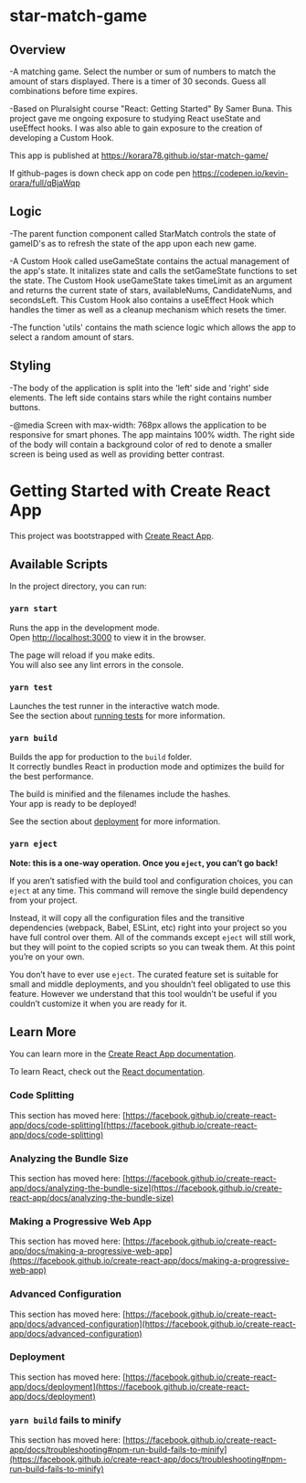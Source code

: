 # star-match-game

## Overview

-A matching game. Select the number or sum of numbers to match the amount of stars displayed. There is a timer of 30 seconds. Guess all combinations before time expires.

-Based on Pluralsight course "React: Getting Started" By Samer Buna. This project gave me ongoing exposure to studying React useState and useEffect hooks. I was also able to gain exposure to the creation of developing a Custom Hook. 

This app is published at https://korara78.github.io/star-match-game/

If github-pages is down check app on code pen https://codepen.io/kevin-orara/full/qBjaWqp

## Logic

-The parent function component called StarMatch controls the state of gameID's as to refresh the state of the app upon each new game.

-A Custom Hook called useGameState contains the actual management of the app's state. It initalizes state and calls the setGameState functions to set the state. The Custom Hook useGameState takes timeLimit as an argument and returns the current state of stars, availableNums, CandidateNums, and secondsLeft. This Custom Hook also contains a useEffect Hook which handles the timer as well as a cleanup mechanism which resets the timer.   

-The function 'utils' contains the math science logic which allows the app to select a random amount of stars.

## Styling

-The body of the application is split into the 'left' side and 'right' side elements. The left side contains stars while the right contains number buttons. 

-@media Screen with max-width: 768px allows the application to be responsive for smart phones. The app maintains 100% width. The right side of the body will contain a background color of red to denote a smaller screen is being used as well as providing better contrast. 


# Getting Started with Create React App

This project was bootstrapped with [Create React App](https://github.com/facebook/create-react-app).

## Available Scripts

In the project directory, you can run:

### `yarn start`

Runs the app in the development mode.\
Open [http://localhost:3000](http://localhost:3000) to view it in the browser.

The page will reload if you make edits.\
You will also see any lint errors in the console.

### `yarn test`

Launches the test runner in the interactive watch mode.\
See the section about [running tests](https://facebook.github.io/create-react-app/docs/running-tests) for more information.

### `yarn build`

Builds the app for production to the `build` folder.\
It correctly bundles React in production mode and optimizes the build for the best performance.

The build is minified and the filenames include the hashes.\
Your app is ready to be deployed!

See the section about [deployment](https://facebook.github.io/create-react-app/docs/deployment) for more information.

### `yarn eject`

**Note: this is a one-way operation. Once you `eject`, you can’t go back!**

If you aren’t satisfied with the build tool and configuration choices, you can `eject` at any time. This command will remove the single build dependency from your project.

Instead, it will copy all the configuration files and the transitive dependencies (webpack, Babel, ESLint, etc) right into your project so you have full control over them. All of the commands except `eject` will still work, but they will point to the copied scripts so you can tweak them. At this point you’re on your own.

You don’t have to ever use `eject`. The curated feature set is suitable for small and middle deployments, and you shouldn’t feel obligated to use this feature. However we understand that this tool wouldn’t be useful if you couldn’t customize it when you are ready for it.

## Learn More

You can learn more in the [Create React App documentation](https://facebook.github.io/create-react-app/docs/getting-started).

To learn React, check out the [React documentation](https://reactjs.org/).

### Code Splitting

This section has moved here: [https://facebook.github.io/create-react-app/docs/code-splitting](https://facebook.github.io/create-react-app/docs/code-splitting)

### Analyzing the Bundle Size

This section has moved here: [https://facebook.github.io/create-react-app/docs/analyzing-the-bundle-size](https://facebook.github.io/create-react-app/docs/analyzing-the-bundle-size)

### Making a Progressive Web App

This section has moved here: [https://facebook.github.io/create-react-app/docs/making-a-progressive-web-app](https://facebook.github.io/create-react-app/docs/making-a-progressive-web-app)

### Advanced Configuration

This section has moved here: [https://facebook.github.io/create-react-app/docs/advanced-configuration](https://facebook.github.io/create-react-app/docs/advanced-configuration)

### Deployment

This section has moved here: [https://facebook.github.io/create-react-app/docs/deployment](https://facebook.github.io/create-react-app/docs/deployment)

### `yarn build` fails to minify

This section has moved here: [https://facebook.github.io/create-react-app/docs/troubleshooting#npm-run-build-fails-to-minify](https://facebook.github.io/create-react-app/docs/troubleshooting#npm-run-build-fails-to-minify)

